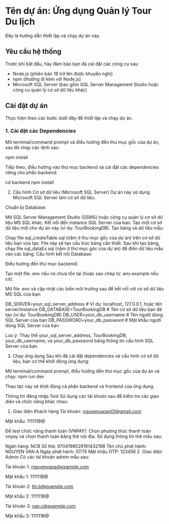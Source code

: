 

# Tên dự án: Ứng dụng Quản lý Tour Du lịch

Đây là hướng dẫn thiết lập và chạy dự án này.

## Yêu cầu hệ thống

Trước khi bắt đầu, hãy đảm bảo bạn đã cài đặt các công cụ sau:

* Node.js (phiên bản 18 trở lên được khuyến nghị)
* npm (thường đi kèm với Node.js)
* Microsoft SQL Server (bao gồm SQL Server Management Studio hoặc công cụ quản lý cơ sở dữ liệu khác)

## Cài đặt dự án

Thực hiện theo các bước dưới đây để thiết lập và chạy dự án.

### 1. Cài đặt các Dependencies

Mở terminal/command prompt và điều hướng đến thư mục gốc của dự án, sau đó chạy các lệnh sau:

npm install

Tiếp theo, điều hướng vào thư mục backend và cài đặt các dependencies riêng cho phần backend:

cd backend
npm install

2. Cấu hình Cơ sở dữ liệu (Microsoft SQL Server)
Dự án này sử dụng Microsoft SQL Server làm cơ sở dữ liệu.

Chuẩn bị Database:

Mở SQL Server Management Studio (SSMS) hoặc công cụ quản lý cơ sở dữ liệu MS SQL khác.
Kết nối đến instance SQL Server của bạn.
Tạo một cơ sở dữ liệu mới cho dự án này (ví dụ: TourBookingDB).
Tạo bảng và dữ liệu mẫu:

Chạy file sql_createTable.sql (nằm ở thư mục gốc của dự án) trên cơ sở dữ liệu bạn vừa tạo. File này sẽ tạo cấu trúc bảng cần thiết.
Sau khi tạo bảng, chạy file sql_dataEx.sql (nằm ở thư mục gốc của dự án) để điền dữ liệu mẫu vào các bảng.
Cấu hình kết nối Database:

Điều hướng đến thư mục backend/.

Tạo một file .env nếu nó chưa tồn tại (hoặc sao chép từ .env.example nếu có).

Mở file .env và cập nhật các biến môi trường sau để kết nối với cơ sở dữ liệu MS SQL của bạn:

DB_SERVER=your_sql_server_address  # Ví dụ: localhost, 127.0.0.1, hoặc tên server/instance
DB_DATABASE=TourBookingDB         # Tên cơ sở dữ liệu bạn đã tạo (ví dụ: TourBookingDB)
DB_USER=your_db_username          # Tên người dùng SQL Server của bạn
DB_PASSWORD=your_db_password      # Mật khẩu người dùng SQL Server của bạn

Lưu ý: Thay thế your_sql_server_address, TourBookingDB, your_db_username, và your_db_password bằng thông tin cấu hình SQL Server của bạn.

3. Chạy ứng dụng
Sau khi đã cài đặt dependencies và cấu hình cơ sở dữ liệu, bạn có thể khởi động ứng dụng:

Mở terminal/command prompt, điều hướng đến thư mục gốc của dự án và chạy: npm run dev

Thao tác này sẽ khởi động cả phần backend và frontend của ứng dụng.

Thông tin đăng nhập Test
Sử dụng các tài khoản sau để kiểm tra các giao diện và chức năng khác nhau:

1. Giao diện Khách hàng
Tài khoản: nguyenvanan01@gmail.com

Mật khẩu: 111111B@

Để test chức năng thanh toán (VNPAY):
Chọn phương thức thanh toán vnpay và chọn thanh toán bằng thẻ nội địa. Sử dụng thông tin thẻ mẫu sau:

Ngân hàng: NCB
Số thẻ: 9704198526191432198
Tên chủ phát hành: NGUYEN VAN A
Ngày phát hành: 07/15
Mật khẩu OTP: 123456
2. Giao diện Admin
Có các tài khoản admin mẫu sau:

Tài khoản 1: nguyenvana@example.com

Mật khẩu 1: 111111B@

Tài khoản 2: thi.b@example.com

Mật khẩu 2: 111111B@

Tài khoản 3: van.c@example.com

Mật khẩu 3: 111111B@
